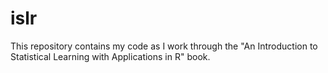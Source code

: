 # islr
This repository contains my code as I work through the "An Introduction to Statistical Learning with Applications in R" book.
